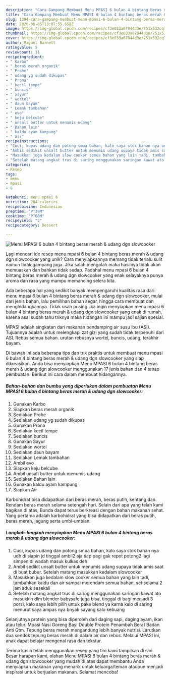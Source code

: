 ```yaml
---
description: "Cara Gampang Membuat Menu MPASI 6 bulan 4 bintang beras merah &amp;amp; udang dgn slowcooker yang Enak Banget"
title: "Cara Gampang Membuat Menu MPASI 6 bulan 4 bintang beras merah &amp;amp; udang dgn slowcooker yang Enak Banget"
slug: 1394-cara-gampang-membuat-menu-mpasi-6-bulan-4-bintang-beras-merah-and-amp-udang-dgn-slowcooker-yang-enak-banget
date: 2020-06-05T13:07:55.658Z
image: https://img-global.cpcdn.com/recipes/cf3e033a67044d3e/751x532cq70/menu-mpasi-6-bulan-4-bintang-beras-merah-udang-dgn-slowcooker-foto-resep-utama.jpg
thumbnail: https://img-global.cpcdn.com/recipes/cf3e033a67044d3e/751x532cq70/menu-mpasi-6-bulan-4-bintang-beras-merah-udang-dgn-slowcooker-foto-resep-utama.jpg
cover: https://img-global.cpcdn.com/recipes/cf3e033a67044d3e/751x532cq70/menu-mpasi-6-bulan-4-bintang-beras-merah-udang-dgn-slowcooker-foto-resep-utama.jpg
author: Miguel Barnett
ratingvalue: 5
reviewcount: 11
recipeingredient:
- " Karbo"
- " beras merah organik"
- " Prohe"
- " udang yg sudah dikupas"
- " Prona"
- " kecil tempe"
- " buncis"
- " Sayur"
- " wortel"
- " daun bayam"
- " Lemak tambahan"
- " evo"
- " keju belcube"
- " unsalt butter untuk menumis udang"
- " Bahan lain"
- " kaldu ayam kampung"
- " Air"
recipeinstructions:
- "Cuci, kupas udang dan potong smua bahan, kalo saya stok bahan nya udh di siapin jd tinggal ambil2 aja tiap pagi gak repot potong2 lagi simpen di wadah masuk kulkas deh"
- "Ambil sedikit unsalt butter untuk menumis udang supaya tidak amis saat di buat bubur. Setelah matang masukkan kedalam slowcooker"
- "Masukkan juga kedalam slow cooker semua bahan yang lain tadi, tambahkan kaldu dan air sampai merendam semua bahan, set selama 2 jam aduk sesekali"
- "Setelah matang angkat trus di saring menggunakan saringan kawat ato masukkin dlm blender babysafe juga bisa, tinggal di bagi menjadi 3 porsi, kalo saya lebih pilih untuk pake blend ya karna kalo di saring menurut saya ampas nya bnyak sayang kalo kebuang"
categories:
- Resep
tags:
- menu
- mpasi
- 6

katakunci: menu mpasi 6 
nutrition: 284 calories
recipecuisine: Indonesian
preptime: "PT39M"
cooktime: "PT60M"
recipeyield: "2"
recipecategory: Dessert

---
```



![Menu MPASI 6 bulan 4 bintang beras merah &amp; udang dgn slowcooker](https://img-global.cpcdn.com/recipes/cf3e033a67044d3e/751x532cq70/menu-mpasi-6-bulan-4-bintang-beras-merah-udang-dgn-slowcooker-foto-resep-utama.jpg)

Lagi mencari ide resep menu mpasi 6 bulan 4 bintang beras merah &amp; udang dgn slowcooker yang unik? Cara menyiapkannya memang tidak terlalu sulit namun tidak gampang juga. Jika salah mengolah maka hasilnya tidak akan memuaskan dan bahkan tidak sedap. Padahal menu mpasi 6 bulan 4 bintang beras merah &amp; udang dgn slowcooker yang enak selayaknya punya aroma dan rasa yang mampu memancing selera kita.

Ada beberapa hal yang sedikit banyak mempengaruhi kualitas rasa dari menu mpasi 6 bulan 4 bintang beras merah &amp; udang dgn slowcooker, mulai dari jenis bahan, lalu pemilihan bahan segar, hingga cara membuat dan menghidangkannya. Tidak usah pusing jika ingin menyiapkan menu mpasi 6 bulan 4 bintang beras merah &amp; udang dgn slowcooker yang enak di rumah, karena asal sudah tahu triknya maka hidangan ini mampu jadi sajian spesial.

MPASI adalah singkatan dari makanan pendamping air susu ibu (ASI). Tujuannya adalah untuk melengkapi zat gizi yang sudah tidak terpenuhi dari ASI. Rebus semua bahan. urutan rebusnya wortel, buncis, udang, terakhir bayam.


Di bawah ini ada beberapa tips dan trik praktis untuk membuat menu mpasi 6 bulan 4 bintang beras merah &amp; udang dgn slowcooker yang siap dikreasikan. Anda bisa menyiapkan Menu MPASI 6 bulan 4 bintang beras merah &amp; udang dgn slowcooker menggunakan 17 jenis bahan dan 4 tahap pembuatan. Berikut ini cara dalam membuat hidangannya.

<!--inarticleads1-->

##### Bahan-bahan dan bumbu yang diperlukan dalam pembuatan Menu MPASI 6 bulan 4 bintang beras merah &amp; udang dgn slowcooker:

1. Gunakan  Karbo
1. Siapkan  beras merah organik
1. Sediakan  Prohe
1. Sediakan  udang yg sudah dikupas
1. Gunakan  Prona
1. Sediakan  kecil tempe
1. Sediakan  buncis
1. Gunakan  Sayur
1. Sediakan  wortel
1. Sediakan  daun bayam
1. Sediakan  Lemak tambahan
1. Ambil  evo
1. Siapkan  keju belcube
1. Ambil  unsalt butter untuk menumis udang
1. Sediakan  Bahan lain
1. Gunakan  kaldu ayam kampung
1. Siapkan  Air


Karbohidrat bisa didapatkan dari beras merah, beras putih, kentang dan. Rendam beras merah selama setengah hari. Selain dari apa yang telah kami bagikan di atas, Bunda dapat terus berkreasi dengan bahan makanan sehat. Yang pertama adalah karbohidrat yang bisa didapatkan dari beras putih, beras merah, jagung serta umbi-umbian. 

<!--inarticleads2-->

##### Langkah-langkah menyiapkan Menu MPASI 6 bulan 4 bintang beras merah &amp; udang dgn slowcooker:

1. Cuci, kupas udang dan potong smua bahan, kalo saya stok bahan nya udh di siapin jd tinggal ambil2 aja tiap pagi gak repot potong2 lagi simpen di wadah masuk kulkas deh
1. Ambil sedikit unsalt butter untuk menumis udang supaya tidak amis saat di buat bubur. Setelah matang masukkan kedalam slowcooker
1. Masukkan juga kedalam slow cooker semua bahan yang lain tadi, tambahkan kaldu dan air sampai merendam semua bahan, set selama 2 jam aduk sesekali
1. Setelah matang angkat trus di saring menggunakan saringan kawat ato masukkin dlm blender babysafe juga bisa, tinggal di bagi menjadi 3 porsi, kalo saya lebih pilih untuk pake blend ya karna kalo di saring menurut saya ampas nya bnyak sayang kalo kebuang


Selanjutnya protein yang bisa diperoleh dari daging sapi, daging ayam, ikan atau telur. Mpasi Nasi Goreng Bayi Double Protein Penambah Berat Badan Anti Gtm. Tepung beras merah mengandung lebih banyak nutrisi. Larutkan dua sendok tepung beras merah di dalam air dan rebus. Melalui MPASI ini, anak dapat belajar mengenal rasa dan tekstur. 

Terima kasih telah menggunakan resep yang tim kami tampilkan di sini. Besar harapan kami, olahan Menu MPASI 6 bulan 4 bintang beras merah &amp; udang dgn slowcooker yang mudah di atas dapat membantu Anda menyiapkan makanan yang menarik untuk keluarga/teman ataupun menjadi inspirasi untuk berjualan makanan. Selamat mencoba!
